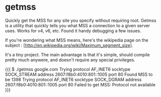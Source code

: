 getmss
======

Quickly get the MSS for any site you specify without requiring root. Getmss is a utility that quickly tells you what MSS a connection to a given server uses. Works for v4, v6, etc. Found it handy debugging a few issues.

If you're wondering what MSS means, here's the wikipedia page on the subject : [http://en.wikipedia.org/wiki/Maximum_segment_size].

It's a tiny project. The main advantage is that it's simple, should compile pretty much anywere, and doesn't require any special privileges.

{{{
$ ./getmss google.com
Trying protocol AF_INET6 socktype SOCK_STREAM address 2607:f8b0:4010:801::1005 port 80
Found MSS to be 1398
Trying protocol AF_INET6 socktype SOCK_DGRAM address 2607:f8b0:4010:801::1005 port 80
Failed to get MSS: Protocol not available
}}}
